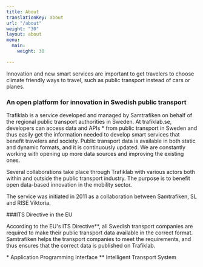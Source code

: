 ```yaml
---
title: About
translationKey: about
url: "/about"
weight: "30"
layout: about
menu:
  main:
    weight: 30

---
```


Innovation and new smart services are important to get travelers to choose climate friendly ways to travel, such as public transport instead of cars or planes. 

### An open platform for innovation in Swedish public transport

Trafiklab is a service developed and managed by Samtrafiken on behalf of the regional public transport authorities in Sweden.
At trafiklab.se, developers can access data and APIs * from public transport in Sweden and thus easily get the information needed to develop smart services that benefit travelers and society. Public transport data is available in both static and dynamic formats, and it is continuously updated. We are constantly working with opening up more data sources and improving the existing ones.

Several collaborations take place through Trafiklab with various actors both within and outside the public transport industry. The purpose is to benefit open data-based innovation in the mobility sector.

The service was initiated in 2011 as a collaboration between Samtrafiken, SL and RISE Viktoria.

###ITS Directive in the EU

According to the EU's ITS Directive**, all Swedish transport companies are required to make their public transport data available in the correct format. Samtrafiken helps the transport companies to meet the requirements, and thus ensures that the correct data is published on Trafiklab.

\* Application Programming Interface
\** Intelligent Transport System
